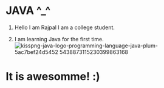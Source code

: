 # JAVA   ^_^
1. Hello I am Rajpal I am a college student.

2. I am learning Java for the first time.
![kisspng-java-logo-programming-language-java-plum-5ac7bef24d5452 5438873115230399863168](https://user-images.githubusercontent.com/114016588/200344742-7e74a0dc-4b75-42ac-b65d-d47c6b8107ad.png)
# It is awesomme! :)
